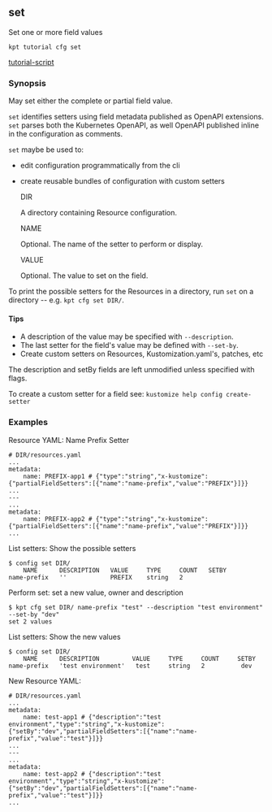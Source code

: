 ## set

Set one or more field values

<link rel="stylesheet" type="text/css" href="/kpt/gifs/asciinema-player.css" />
<asciinema-player src="/kpt/gifs/cfg-set.cast" speed="1" theme="solarized-dark" cols="100" rows="26" font-size="medium" idle-time-limit="1"></asciinema-player>
<script src="/kpt/gifs/asciinema-player.js"></script>

    kpt tutorial cfg set

[tutorial-script]

### Synopsis

May set either the complete or partial field value.

`set` identifies setters using field metadata published as OpenAPI extensions.
`set` parses both the Kubernetes OpenAPI, as well OpenAPI published inline in
the configuration as comments.

`set` maybe be used to:

- edit configuration programmatically from the cli
- create reusable bundles of configuration with custom setters

  DIR

    A directory containing Resource configuration.

  NAME

    Optional.  The name of the setter to perform or display.

  VALUE

    Optional.  The value to set on the field.


To print the possible setters for the Resources in a directory, run `set` on
a directory -- e.g. `kpt cfg set DIR/`.

#### Tips

- A description of the value may be specified with `--description`.
- The last setter for the field's value may be defined with `--set-by`.
- Create custom setters on Resources, Kustomization.yaml's, patches, etc

The description and setBy fields are left unmodified unless specified with flags.

To create a custom setter for a field see: `kustomize help config create-setter`

### Examples

  Resource YAML: Name Prefix Setter

    # DIR/resources.yaml
    ...
    metadata:
        name: PREFIX-app1 # {"type":"string","x-kustomize":{"partialFieldSetters":[{"name":"name-prefix","value":"PREFIX"}]}}
    ...
    ---
    ...
    metadata:
        name: PREFIX-app2 # {"type":"string","x-kustomize":{"partialFieldSetters":[{"name":"name-prefix","value":"PREFIX"}]}}
    ...

  List setters: Show the possible setters

    $ config set DIR/
        NAME      DESCRIPTION   VALUE     TYPE     COUNT   SETBY
    name-prefix   ''            PREFIX    string   2

  Perform set: set a new value, owner and description

    $ kpt cfg set DIR/ name-prefix "test" --description "test environment" --set-by "dev"
    set 2 values

  List setters: Show the new values

    $ config set DIR/
        NAME      DESCRIPTION         VALUE     TYPE     COUNT     SETBY
    name-prefix   'test environment'   test     string   2          dev

  New Resource YAML:

    # DIR/resources.yaml
    ...
    metadata:
        name: test-app1 # {"description":"test environment","type":"string","x-kustomize":{"setBy":"dev","partialFieldSetters":[{"name":"name-prefix","value":"test"}]}}
    ...
    ---
    ...
    metadata:
        name: test-app2 # {"description":"test environment","type":"string","x-kustomize":{"setBy":"dev","partialFieldSetters":[{"name":"name-prefix","value":"test"}]}}
    ...

###

[tutorial-script]: ../gifs/cfg-set.sh
